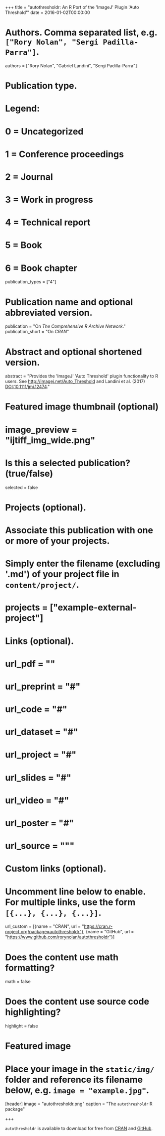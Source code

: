 +++
title = "autothresholdr: An R Port of the 'ImageJ' Plugin 'Auto Threshold'"
date = 2016-01-02T00:00:00

# Authors. Comma separated list, e.g. `["Rory Nolan", "Sergi Padilla-Parra"]`.
authors = ["Rory Nolan", "Gabriel Landini", "Sergi Padilla-Parra"]

# Publication type.
# Legend:
# 0 = Uncategorized
# 1 = Conference proceedings
# 2 = Journal
# 3 = Work in progress
# 4 = Technical report
# 5 = Book
# 6 = Book chapter
publication_types = ["4"]

# Publication name and optional abbreviated version.
publication = "On *The Comprehensive R Archive Network*."
publication_short = "On *CRAN*"

# Abstract and optional shortened version.
abstract = "Provides the 'ImageJ' 'Auto Threshold' plugin functionality to R users. See http://imagej.net/Auto_Threshold and Landini et al. (2017) <DOI:10.1111/jmi.12474>."

# Featured image thumbnail (optional)
# image_preview = "ijtiff_img_wide.png"

# Is this a selected publication? (true/false)
selected = false

# Projects (optional).
#   Associate this publication with one or more of your projects.
#   Simply enter the filename (excluding '.md') of your project file in `content/project/`.
# projects = ["example-external-project"]

# Links (optional).
# url_pdf = ""
# url_preprint = "#"
# url_code = "#"
# url_dataset = "#"
# url_project = "#"
# url_slides = "#"
# url_video = "#"
# url_poster = "#"
# url_source = """

# Custom links (optional).
#   Uncomment line below to enable. For multiple links, use the form `[{...}, {...}, {...}]`.
url_custom = [{name = "CRAN", url = "https://cran.r-project.org/package=autothresholdr"}, {name = "GitHub", url = "https://www.github.com/rorynolan/autothresholdr"}]

# Does the content use math formatting?
math = false

# Does the content use source code highlighting?
highlight = false

# Featured image
# Place your image in the `static/img/` folder and reference its filename below, e.g. `image = "example.jpg"`.
[header]
image = "autothresholdr.png"
caption = "The `autothresholdr` R package"

+++

`autothresholdr` is available to download for free from [CRAN](https://cran.r-project.org/package=autothresholdr) and [GitHub](https://www.github.com/rorynolan/autothresholdr).